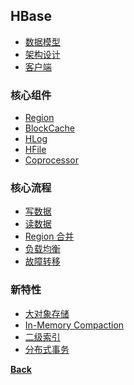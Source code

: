 ## HBase

- [数据模型](doc/data_model.md)
- [架构设计](doc/arch.md)
- [客户端](doc/client.md)

### 核心组件
- [Region](doc/region.md)
- [BlockCache](doc/blockcache.md)
- [HLog](doc/hlog.md)
- [HFile](doc/hfile.md)
- [Coprocessor](doc/coprocessor.md)

### 核心流程
- [写数据](doc/write.md)
- [读数据](doc/read.md)
- [Region 合并](doc/compaction.md)
- [负载均衡](doc/loadbalance.md)
- [故障转移]()

### 新特性
- [大对象存储]()
- [In-Memory Compaction]()
- [二级索引]()
- [分布式事务]()

**[Back](../../)**
